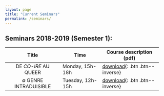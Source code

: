 ```yaml
---
layout: page
title: "Current Seminars"
permalink: /seminars/
---
```


## Seminars 2018-2019 (Semester 1):

| Title | Time | Course description (pdf) |
| :---: | --- | --- |
| DE *CO-IRE* AU QUEER  | Monday, 15h-18h | [download](pdf/CoursGARNIERsemestre1_coire.pdf){: .btn .btn--inverse} |
| ∅ GENRE INTRADUISIBLE | Tuesday, 12h-15h | [download](pdf/CoursGARNIERsemestre1_Genre_intraduisible.pdf){: .btn .btn--inverse} |
